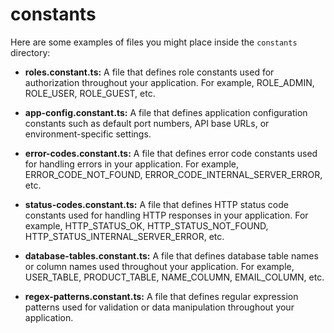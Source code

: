 # constants

Here are some examples of files you might place inside the `constants` directory:

- **roles.constant.ts:** A file that defines role constants used for authorization throughout your application. For example, ROLE_ADMIN, ROLE_USER, ROLE_GUEST, etc.

- **app-config.constant.ts:** A file that defines application configuration constants such as default port numbers, API base URLs, or environment-specific settings.

- **error-codes.constant.ts:** A file that defines error code constants used for handling errors in your application. For example, ERROR_CODE_NOT_FOUND, ERROR_CODE_INTERNAL_SERVER_ERROR, etc.

- **status-codes.constant.ts:** A file that defines HTTP status code constants used for handling HTTP responses in your application. For example, HTTP_STATUS_OK, HTTP_STATUS_NOT_FOUND, HTTP_STATUS_INTERNAL_SERVER_ERROR, etc.

- **database-tables.constant.ts:** A file that defines database table names or column names used throughout your application. For example, USER_TABLE, PRODUCT_TABLE, NAME_COLUMN, EMAIL_COLUMN, etc.

- **regex-patterns.constant.ts:** A file that defines regular expression patterns used for validation or data manipulation throughout your application.

